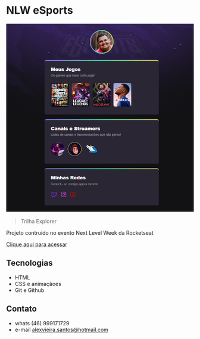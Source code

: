 # NLW  eSports  

![preview](./.github/preview.png)

> Trilha Explorer

Projeto contruido no evento Next Level Week da Rocketseat

[Clique aqui para acessar](https://alexs30.github.io/NLW-Esports/)

## Tecnologias

- HTML
- CSS e animaçãoes
- Git e Github

## Contato 

- whats (46) 999171729
- e-mail alexvieira.santos@hotmail.com